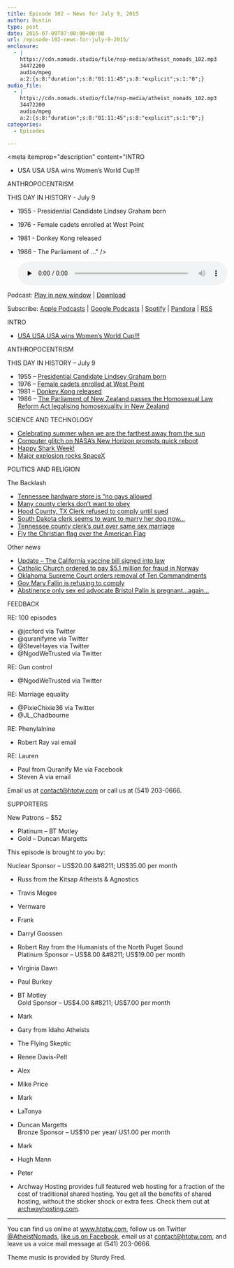 ```yaml
---
title: Episode 102 – News for July 9, 2015
author: Dustin
type: post
date: 2015-07-09T07:00:00+00:00
url: /episode-102-news-for-july-9-2015/
enclosure:
  - |
    https://cdn.nomads.studio/file/nsp-media/atheist_nomads_102.mp3
    34472200
    audio/mpeg
    a:2:{s:8:"duration";s:8:"01:11:45";s:8:"explicit";s:1:"0";}
audio_file:
  - |
    https://cdn.nomads.studio/file/nsp-media/atheist_nomads_102.mp3
    34472200
    audio/mpeg
    a:2:{s:8:"duration";s:8:"01:11:45";s:8:"explicit";s:1:"0";}
categories:
  - Episodes

---
```

<div itemscope itemtype="http://schema.org/AudioObject">
  <meta itemprop="name" content="Episode 102 &#8211; News for July 9, 2015" />
  
  <meta itemprop="uploadDate" content="2015-07-09T01:00:00-06:00" />
  
  <meta itemprop="encodingFormat" content="audio/mpeg" />
  
  <meta itemprop="duration" content="PT1H11M45S" />
  
  <meta itemprop="description" content="INTRO
* USA USA USA wins Women’s World Cup!!!

ANTHROPOCENTRISM

THIS DAY IN HISTORY - July 9

* 1955 - Presidential Candidate Lindsey Graham born
* 1976 - Female cadets enrolled at West Point
* 1981 - Donkey Kong released
* 1986 - The Parliament of ..." />
  
  <meta itemprop="contentUrl" content="https://dts.podtrac.com/redirect.mp3/cdn.nomads.studio/file/nsp-media/atheist_nomads_102.mp3" />
  
  <meta itemprop="contentSize" content="32.9" />
  </p> 
  
  <div class="powerpress_player" id="powerpress_player_8359">
    <audio class="wp-audio-shortcode" id="audio-5134-103" preload="none" style="width: 100%;" controls="controls"><source type="audio/mpeg" src="https://dts.podtrac.com/redirect.mp3/cdn.nomads.studio/file/nsp-media/atheist_nomads_102.mp3?_=103" /><a href="https://dts.podtrac.com/redirect.mp3/cdn.nomads.studio/file/nsp-media/atheist_nomads_102.mp3">https://dts.podtrac.com/redirect.mp3/cdn.nomads.studio/file/nsp-media/atheist_nomads_102.mp3</a></audio>
  </div>
</div>

<p class="powerpress_links powerpress_links_mp3">
  Podcast: <a href="https://dts.podtrac.com/redirect.mp3/cdn.nomads.studio/file/nsp-media/atheist_nomads_102.mp3" class="powerpress_link_pinw" target="_blank" title="Play in new window" onclick="return powerpress_pinw('https://htotw.com/?powerpress_pinw=5134-podcast');" rel="nofollow">Play in new window</a> | <a href="https://dts.podtrac.com/redirect.mp3/cdn.nomads.studio/file/nsp-media/atheist_nomads_102.mp3" class="powerpress_link_d" title="Download" rel="nofollow" download="atheist_nomads_102.mp3">Download</a>
</p>

<p class="powerpress_links powerpress_subscribe_links">
  Subscribe: <a href="https://podcasts.apple.com/us/podcast/humanists-take-on-the-world/id530050098?mt=2&ls=1" class="powerpress_link_subscribe powerpress_link_subscribe_itunes" target="_blank" title="Subscribe on Apple Podcasts" rel="nofollow">Apple Podcasts</a> | <a href="https://www.google.com/podcasts?feed=aHR0cDovL2F0aGVpc3Rub21hZHMubGlic3luLmNvbS9yc3M%3D" class="powerpress_link_subscribe powerpress_link_subscribe_googleplay" target="_blank" title="Subscribe on Google Podcasts" rel="nofollow">Google Podcasts</a> | <a href="https://open.spotify.com/show/3LzK2xZGike6Tc1GEMtMbr?si=LieN9SNuTpq96smuaUsH8A" class="powerpress_link_subscribe powerpress_link_subscribe_spotify" target="_blank" title="Subscribe on Spotify" rel="nofollow">Spotify</a> | <a href="https://www.pandora.com/podcast/atheist-nomads/PC:10122?corr=62071012&part=ug" class="powerpress_link_subscribe powerpress_link_subscribe_pandora" target="_blank" title="Subscribe on Pandora" rel="nofollow">Pandora</a> | <a href="https://htotw.com/feed/podcast/" class="powerpress_link_subscribe powerpress_link_subscribe_rss" target="_blank" title="Subscribe via RSS" rel="nofollow">RSS</a>
</p>

INTRO  
* <a href="http://edition.cnn.com/2015/07/06/football/womens-world-cup-final/index.html" target="_blank" rel="noopener">USA USA USA wins Women’s World Cup!!!</a>

ANTHROPOCENTRISM

THIS DAY IN HISTORY &#8211; July 9

* 1955 &#8211; <a href="https://en.wikipedia.org/wiki/Lindsey_Graham" target="_blank" rel="noopener">Presidential Candidate Lindsey Graham born</a>  
* 1976 &#8211; <a href="http://www.history.com/this-day-in-history/female-cadets-enrolled-at-west-point" target="_blank" rel="noopener">Female cadets enrolled at West Point</a>  
* 1981 &#8211; <a href="https://en.wikipedia.org/wiki/Donkey_Kong" target="_blank" rel="noopener">Donkey Kong released</a>  
* 1986 &#8211; <a href="https://en.wikipedia.org/wiki/Homosexual_Law_Reform_Act_1986" target="_blank" rel="noopener">The Parliament of New Zealand passes the Homosexual Law Reform Act legalising homosexuality in New Zealand</a>

SCIENCE AND TECHNOLOGY

* <a href="http://phys.org/news/2015-07-earth-aphelion.html" target="_blank" rel="noopener">Celebrating summer when we are the farthest away from the sun</a>  
* <a href="http://phys.org/news/2015-07-spacecraft-pluto-recovers.html" target="_blank" rel="noopener">Computer glitch on NASA’s New Horizon prompts quick reboot</a>  
* <a href="http://www.cnn.com/2015/07/02/us/north-carolina-shark-attack/" target="_blank" rel="noopener">Happy Shark Week!</a>  
* <a href="http://www.floridatoday.com/story/tech/science/space/2015/07/06/spacex-preliminary-falcon-failure-cause-week/29761611/" target="_blank" rel="noopener">Major explosion rocks SpaceX</a>

POLITICS AND RELIGION

The Backlash

* <a href="http://www.wbir.com/story/news/local/claiborne-hancock-grainger-union/2015/06/30/store-puts-up-no-gays-allowed-sign-after-same-sex-marriage-ruling/29497621/" target="_blank" rel="noopener">Tennessee hardware store is “no gays allowed</a>  
* <a href="http://www.rawstory.com/2015/06/i-dont-stand-alone-county-clerks-invoke-religious-freedom-to-ignore-law-on-same-sex-marriage/" target="_blank" rel="noopener">Many county clerks don’t want to obey</a>  
* <a href="http://thinkprogress.org/lgbt/2015/07/07/3677515/texas-clerk-marriage-lawsuit/" target="_blank" rel="noopener">Hood County, TX Clerk refused to comply until sued</a>  
* <a href="http://www.ksfy.com/home/headlines/Sioux-Falls-woman-made-over-offensive-comment-from-county-employee-310824651.html?device=tablet&c=y" target="_blank" rel="noopener">South Dakota clerk seems to want to marry her dog now&#8230;</a>  
* <a href="http://www.wbir.com/story/news/2015/07/02/clerk-employees-quit-rather-than-issue-gay-marriage-licenses/29646743/" target="_blank" rel="noopener">Tennessee county clerk&#8217;s quit over same sex marriage</a>  
* <a href="http://www.rawstory.com/2015/07/anti-gay-nc-pastor-launches-movement-to-fly-christian-flag-above-the-american-flag/" target="_blank" rel="noopener">Fly the Christian flag over the American Flag</a>

Other news

* <a href="http://www.sacbee.com/news/politics-government/capitol-alert/article25834726.html" target="_blank" rel="noopener">Update &#8211; The California vaccine bill signed into law</a>  
* <a href="http://www.upi.com/Top_News/World-News/2015/07/01/Catholic-Church-in-Norway-ordered-to-pay-51-million-for-fraud/9071435757885/?spt=sec&or=tn" target="_blank" rel="noopener">Catholic Church ordered to pay $5.1 million for fraud in Norway</a>  
* <a href="http://www.tulsaworld.com/news/capitol_report/state-supreme-court-rules-against-ten-commandments-monument-at-capitol/article_5f8354f8-e0aa-56ec-8f0b-315b4a4475e2.html?mode=jqm" target="_blank" rel="noopener">Oklahoma Supreme Court orders removal of Ten Commandments</a>  
* <a href="http://www.tulsaworld.com/news/capitol_report/ten-commandments-monument-to-remain-at-capitol-gov-mary-fallin/article_b6a922ce-2d5e-5675-9929-5f18658ee5b9.html" target="_blank" rel="noopener">Gov Mary Fallin is refusing to comply</a>  
* <a href="http://www.rawstory.com/2015/06/can-bristol-palin-finally-admit-that-abstinence-education-is-garbage/" target="_blank" rel="noopener">Abstinence only sex ed advocate Bristol Palin is pregnant&#8230;again&#8230;</a>

FEEDBACK

RE: 100 episodes  
* @jccford via Twitter  
* @quranifyme via Twitter  
* @SteveHayes via Twitter  
* @NgodWeTrusted via Twitter

RE: Gun control  
* @NgodWeTrusted via Twitter

RE: Marriage equality  
* @PixieChixie36 via Twitter  
* @JL_Chadbourne

RE: Phenylalnine  
* Robert Ray vai email

RE: Lauren  
* Paul from Quranify Me via Facebook  
* Steven A via email

Email us at contact@htotw.com or call us at (541) 203-0666.

SUPPORTERS

New Patrons &#8211; $52

* Platinum &#8211; BT Motley  
* Gold &#8211; Duncan Margetts

This episode is brought to you by:

Nuclear Sponsor &#8211; US$20.00 &#8211; US$35.00 per month  
* Russ from the Kitsap Atheists & Agnostics  
* Travis Megee  
* Vernware  
* Frank  
* Darryl Goossen  
* Robert Ray from the Humanists of the North Puget Sound  
Platinum Sponsor &#8211; US$8.00 &#8211; US$19.00 per month  
* Virginia Dawn  
* Paul Burkey  
* BT Motley  
Gold Sponsor &#8211; US$4.00 &#8211; US$7.00 per month  
* Mark  
* Gary from Idaho Atheists  
* The Flying Skeptic  
* Renee Davis-Pelt  
* Alex  
* Mike Price  
* Mark  
* LaTonya  
* Duncan Margetts  
Bronze Sponsor &#8211; US$10 per year/ US1.00 per month  
* Mark  
* Hugh Mann  
* Peter

* Archway Hosting provides full featured web hosting for a fraction of the cost of traditional shared hosting. You get all the benefits of shared hosting, without the sticker shock or extra fees. Check them out at <a href="http://archwayhosting.com/" target="_blank" rel="noopener">archwayhosting.com</a>.

<hr width="500" />

You can find us online at <a href="https://www.htotw.com/" target="_blank" rel="noopener">www.htotw.com</a>, follow us on Twitter <a href="https://twitter.com/AtheistNomads" target="_blank" rel="noopener">@AtheistNomads</a>, <a href="https://htotw.com/facebook" target="_blank" rel="noopener">like us on Facebook</a>, email us at <contact@htotw.com>, and leave us a voice mail message at (541) 203-0666.

Theme music is provided by Sturdy Fred.